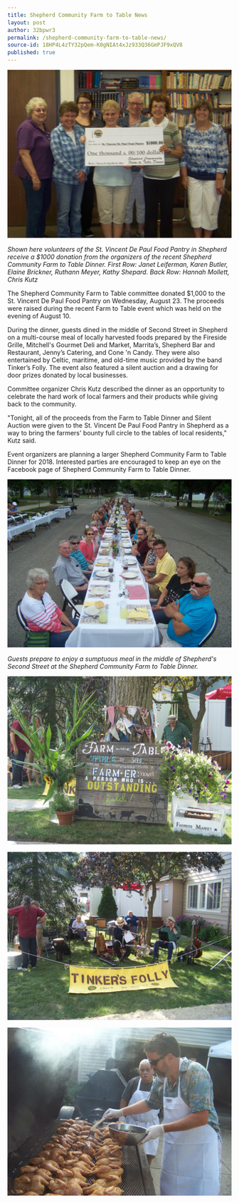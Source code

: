 ```yaml
---
title: Shepherd Community Farm to Table News
layout: post
author: 32bpwr3
permalink: /shepherd-community-farm-to-table-news/
source-id: 18HP4L4zTY32pQem-K0gNIAt4xJz933Q36GmPJF9xQV8
published: true
---
```

![image alt text](/public/RH34uSgSfpJTJXbcoSmajQ_img_0.jpg)

*Shown here volunteers of the St. Vincent De Paul Food Pantry in Shepherd receive a $1000 donation from the organizers of the recent Shepherd Community Farm to Table Dinner. First Row: Janet Leiferman, Karen Butler, Elaine Brickner, Ruthann Meyer, Kathy Shepard. Back Row: Hannah Mollett, Chris Kutz*

The Shepherd Community Farm to Table committee donated $1,000 to the St. Vincent De Paul Food Pantry on Wednesday, August 23. The proceeds were raised during the recent Farm to Table event which was held on the evening of August 10.

During the dinner,  guests dined in the middle of Second Street in Shepherd on a multi-course meal of locally harvested foods prepared by the Fireside Grille, Mitchell's Gourmet Deli and Market, Marrita’s, Shepherd Bar and Restaurant, Jenny’s Catering, and Cone 'n Candy.  They were also entertained by Celtic, maritime, and old-time music provided by the band Tinker’s Folly. The event also featured a silent auction and a drawing for door prizes donated by local businesses.

Committee organizer Chris Kutz described the dinner as an opportunity to celebrate the hard work of local farmers and their products while giving back to the community.

"Tonight, all of the proceeds from the Farm to Table Dinner and Silent Auction were given to the St. Vincent De Paul Food Pantry in Shepherd as a way to bring the farmers' bounty full circle to the tables of local residents," Kutz said.

Event organizers are planning a larger Shepherd Community Farm to Table Dinner for 2018. Interested parties are encouraged to keep an eye on the Facebook page of Shepherd Community Farm to Table Dinner.

![image alt text](/public/RH34uSgSfpJTJXbcoSmajQ_img_1.png)

*Guests prepare to enjoy a sumptuous meal in the middle of Shepherd's Second Street at the Shepherd Community Farm to Table Dinner.*

![image alt text](/public/RH34uSgSfpJTJXbcoSmajQ_img_2.jpg)

![image alt text](/public/RH34uSgSfpJTJXbcoSmajQ_img_3.jpg)

![image alt text](/public/RH34uSgSfpJTJXbcoSmajQ_img_4.jpg)

